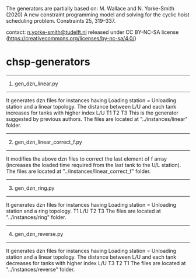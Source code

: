 The generators are partially based on: M. Wallace and N. Yorke-Smith (2020) A new constraint programming model and solving for the cyclic hoist scheduling problem. Constraints 25, 319–337.

contact: n.yorke-smith@tudelft.nl
released under CC BY-NC-SA license (https://creativecommons.org/licenses/by-nc-sa/4.0/)

# chsp-generators
-----------------------
1. gen_dzn_linear.py
-----------------------
It generates dzn files for instances having Loading station = Unloading station and a linear topology.
The distance between L/U and each tank increases for tanks with higher index
L/U T1 T2 T3
This is the generator suggested by previous authors.
The files are located at "../instances/linear" folder.


-----------------------
2. gen_dzn_linear_correct_f.py
-----------------------
It modifies the above dzn files to correct the last element of f array (increases the loaded time required from the last tank to the U/L station).
The files are located at "../instances/linear_correct_f" folder.

----------------------
3. gen_dzn_ring.py
----------------------
It generates dzn files for instances having Loading station = Unloading station and a ring topology.
    T1
L/U    T2
    T3
The files are located at "../instances/ring" folder.

------------------------
4. gen_dzn_reverse.py
------------------------
It generates dzn files for instances having Loading station = Unloading station and a linear topology.
The distance between L/U and each tank decreases for tanks with higher index
L/U T3 T2 T1
The files are located at "../instances/reverse" folder.